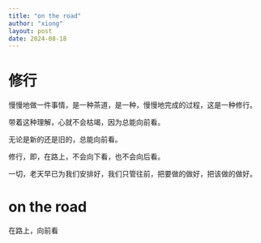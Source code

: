 ```yaml
---
title: "on the road"
author: "xiong"
layout: post
date: 2024-08-18
---
```


# 修行
慢慢地做一件事情，是一种茶道，是一种，慢慢地完成的过程，这是一种修行。

带着这种理解，心就不会枯竭，因为总能向前看。

无论是新的还是旧的，总能向前看。

修行，即，在路上，不会向下看，也不会向后看。

一切，老天早已为我们安排好，我们只管往前，把要做的做好，把该做的做好。

# on the road
在路上，向前看